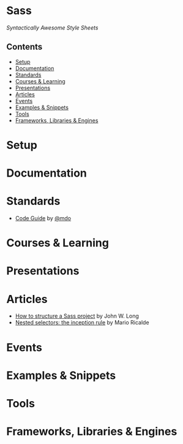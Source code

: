 # Sass

*Syntactically Awesome Style Sheets*

## Contents

- [Setup](#setup)
- [Documentation](#documentation)
- [Standards](#standards)
- [Courses & Learning](#courses--learning)
- [Presentations](#presentations)
- [Articles](#articles)
- [Events](#events)
- [Examples & Snippets](#examples--snippets)
- [Tools](#tools)
- [Frameworks, Libraries & Engines](#frameworks-libraries--engines)

# Setup

# Documentation

# Standards

- [Code Guide](http://codeguide.co/#css-nesting) by [@mdo](https://twitter.com/mdo)

# Courses & Learning

# Presentations

# Articles

- [How to structure a Sass project](http://thesassway.com/beginner/how-to-structure-a-sass-project) by John W. Long
- [Nested selectors: the inception rule](http://thesassway.com/beginner/the-inception-rule) by Mario Ricalde

# Events

# Examples & Snippets

# Tools

# Frameworks, Libraries & Engines
